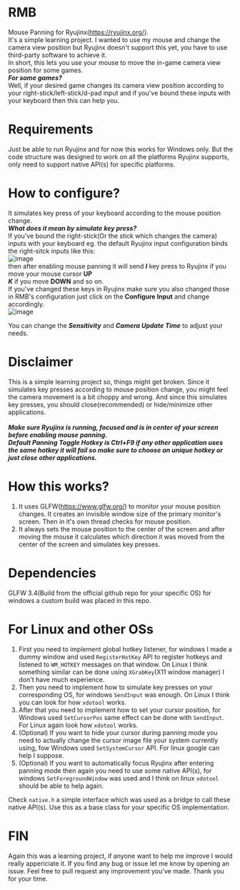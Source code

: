 # RMB
Mouse Panning for Ryujinx(https://ryujinx.org/).<br/>
It's a simple learning project. I wanted to use my mouse and change the camera view position but Ryujinx doesn't support this yet, you have to use third-party software to achieve it.<br/>
In short, this lets you use your mouse to move the in-game camera view position for some games.<br/>
**_For some games?_**<br/>
Well, if your desired game changes its camera view position according to your right-stick/left-stick/d-pad input and if you've bound these inputs with your keyboard then this can help you.


# Requirements
Just be able to run Ryujinx and for now this works for Windows only.
But the code structure was designed to work on all the platforms Ryujinx supports, only need to support native API(s) for specific platforms.

# How to configure?
It simulates key press of your keyboard according to the mouse position change.<br/>
**_What does it mean by simulate key press?_**<br/>
If you've bound the right-stick(Or the stick which changes the camera) inputs with your keyboard eg. the default Ryujinx input configuration binds the right-sitck inputs like this:<br/>
![image](https://i.ibb.co/CbptV6w/image.png)<br/>
then after enabling mouse panning it will send **_I_** key press to Ryujinx if you move your mouse cursor **UP**<br/>
**_K_** if you move **DOWN** and so on.<br/>
If you've changed these keys in Ryujinx make sure you also changed those in RMB's configuration just click on the **Configure Input** and change accordingly.<br/>
![image](https://i.ibb.co/r4Qjnyr/image.png)<br/>

You can change the **_Sensitivity_** and **_Camera Update Time_** to adjust your needs.

# Disclaimer
This is a simple learning project so, things might get broken. Since it simulates key presses according to mouse position change, you might feel the camera movement is a bit choppy and wrong. And since this simulates key presses, you should close(recommended) or hide/minimize other applications.<br/><br/>
**_Make sure Ryujinx is running, focused and is in center of your screen before enabling mouse panning._**<br/>
**_Default Panning Toggle Hotkey is Ctrl+F9 if any other application uses the same hotkey it will fail so make sure to choose an unique hotkey or just close other applications._**

# How this works?
1. It uses GLFW(https://www.glfw.org/) to monitor your mouse position changes. It creates an invisible window size of the primary monitor's screen. Then in it's own thread checks for mouse position.
2. It always sets the mouse position to the center of the screen and after moving the mouse it calculates which direction it was moved from the center of the screen and simulates key presses.

# Dependencies
GLFW 3.4(Build from the official github repo for your specific OS) for windows a custom build was placed in this repo.

# For Linux and other OSs
1. First you need to implement global hotkey listener, for windows I made a dummy window and used `RegisterHotKey` API to register hotkeys and listened to `WM_HOTKEY` messages on that window. On Linux I think something similar can be done using `XGrabKey`(X11 window manager) I don't have much experience.
2. Then you need to implement how to simulate key presses on your corresponding OS, for windows `SendInput` was enough. On Linux I think you can look for how `xdotool` works.
3. After that you need to implement how to set your cursor position, for Windows used `SetCursorPos` same effect can be done with `SendInput`. For Linux again look how `xdotool` works.
4. (Optional) If you want to hide your cursor during panning mode you need to actually change the cursor image file your system currently using, fow Windows used `SetSystemCursor` API. For linux google can help I suppose.
5. (Optional) If you want to automatically focus Ryujinx after entering panning mode then again you need to use some native API(s), for windows `SetForegroundWindow` was used and I think on linux `xdotool` should be able to help again.

Check `native.h` a simple interface which was used as a bridge to call these native API(s).
Use this as a base class for your specific OS implementation.

# FIN
Again this was a learning project, if anyone want to help me improve I would really appericiate it. If you find any bug or issue let me know by opening an issue. Feel free to pull request any improvement you've made. Thank you for your time.
